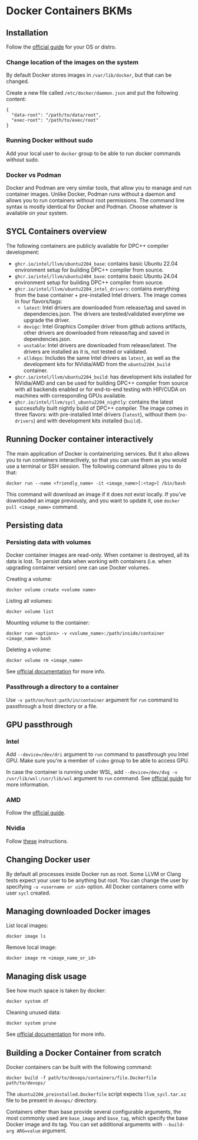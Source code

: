 # Docker Containers BKMs

## Installation

Follow the [official guide](https://docs.docker.com/engine/install/) for your
OS or distro.

### Change location of the images on the system

By default Docker stores images in `/var/lib/docker`, but that can be changed.

Create a new file called `/etc/docker/daemon.json` and put the following
content:

```
{
  "data-root": "/path/to/data/root",
  "exec-root": "/path/to/exec/root"
}
```

### Running Docker without sudo

Add your local user to `docker` group to be able to run docker commands without
sudo.


### Docker vs Podman

Docker and Podman are very similar tools, that allow you to manage and run
container images. Unlike Docker, Podman runs without a daemon and allows you
to run containers without root permissions. The command line syntax is mostly
identical for Docker and Podman. Choose whatever is available on your system.

## SYCL Containers overview

The following containers are publicly available for DPC++ compiler development:

- `ghcr.io/intel/llvm/ubuntu2204_base`: contains basic Ubuntu 22.04 environment
   setup for building DPC++ compiler from source.
- `ghcr.io/intel/llvm/ubuntu2404_base`: contains basic Ubuntu 24.04 environment
   setup for building DPC++ compiler from source.
- `ghcr.io/intel/llvm/ubuntu2204_intel_drivers`: contains everything from the
   base container + pre-installed Intel drivers.
   The image comes in four flavors/tags:
   * `latest`: Intel drivers are downloaded from release/tag and saved in
    dependencies.json. The drivers are tested/validated everytime we upgrade
    the driver.
   * `devigc`: Intel Graphics Compiler driver from github actions artifacts,
   other drivers are downloaded from release/tag and saved in dependencies.json.
   * `unstable`: Intel drivers are downloaded from release/latest.
   The drivers are installed as it is, not tested or validated.
   * `alldeps`: Includes the same Intel drivers as `latest`, as well as the
   development kits for NVidia/AMD from the `ubuntu2204_build` container.
- `ghcr.io/intel/llvm/ubuntu2204_build`: has development kits installed for
   NVidia/AMD and can be used for building DPC++ compiler from source with all
   backends enabled or for end-to-end testing with HIP/CUDA on machines with
   corresponding GPUs available.
- `ghcr.io/intel/llvm/sycl_ubuntu2204_nightly`: contains the latest successfully
   built nightly build of DPC++ compiler. The image comes in three flavors:
   with pre-installed Intel drivers (`latest`), without them (`no-drivers`) and
   with development kits installed (`build`).

## Running Docker container interactively

The main application of Docker is containerizing services. But it also allows
you to run containers interactively, so that you can use them as you would use a
terminal or SSH session. The following command allows you to do that:

```
docker run --name <friendly_name> -it <image_name>[:<tag>] /bin/bash
```

This command will download an image if it does not exist locally. If you've
downloaded an image previously, and you want to update it, use
`docker pull <image_name>` command.

## Persisting data

### Persisting data with volumes

Docker container images are read-only. When container is destroyed, all its data
is lost. To persist data when working with containers (i.e. when upgrading
container version) one can use Docker volumes.

Creating a volume:

```
docker volume create <volume name>
```

Listing all volumes:

```
docker volume list
```

Mounting volume to the container:

```
docker run <options> -v <volume_name>:/path/inside/container <image_name> bash
```

Deleting a volume:

```
docker volume rm <image_name>
```

See [official documentation](https://docs.docker.com/storage/volumes/) for more
info.

### Passthrough a directory to a container

Use `-v path/on/host:path/in/container` argument for `run` command to
passthrough a host directory or a file.

## GPU passthrough

### Intel

Add `--device=/dev/dri` argument to `run` command to passthrough you Intel GPU.
Make sure you're a member of `video` group to be able to access GPU.

In case the container is running under WSL, add `--device=/dev/dxg -v /usr/lib/wsl:/usr/lib/wsl` 
argument to `run` command. See [official guide](https://github.com/microsoft/wslg/blob/main/samples/container/Containers.md#containerized-applications-access-to-the-vgpu) 
for more information.

### AMD

Follow the [official guide](https://rocmdocs.amd.com/en/latest/ROCm_Virtualization_Containers/ROCm-Virtualization-&-Containers.html).

### Nvidia

Follow [these](https://docs.nvidia.com/datacenter/cloud-native/container-toolkit/user-guide.html)
instructions.

## Changing Docker user

By default all processes inside Docker run as root. Some LLVM or Clang tests
expect your user to be anything but root. You can change the user by specifying
`-u <username or uid>` option. All Docker containers come with user `sycl`
created.

## Managing downloaded Docker images

List local images:
```
docker image ls
```

Remove local image:
```
docker image rm <image_name_or_id>
```

## Managing disk usage

See how much space is taken by docker:

```
docker system df
```

Cleaning unused data:

```
docker system prune
```

See [official documentation](https://docs.docker.com/engine/reference/commandline/system_prune/)
for more info.

## Building a Docker Container from scratch

Docker containers can be built with the following command:

```
docker build -f path/to/devops/containers/file.Dockerfile path/to/devops/
```

The `ubuntu2204_preinstalled.Dockerfile` script expects `llvm_sycl.tar.xz` file
to be present in `devops/` directory.

Containers other than base provide several configurable arguments, the most
commonly used are `base_image` and `base_tag`, which specify the base Docker
image and its tag. You can set additional arguments with `--build-arg ARG=value`
argument.

